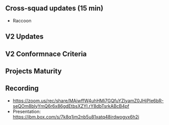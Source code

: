 ## Cross-squad updates (15 min)

- Raccoon

## V2 Updates

## V2 Conformnace Criteria

## Projects Maturity

## Recording
- https://zoom.us/rec/share/MAiwffW4uhHMi7GQfuYZlyamZ0JHjPIe6bR-seQOm8bIyYmQ6r6x86gdEtbsXZYl.rY8dbTsrkABcB4pf
- Presentation: https://ibm.box.com/s/7k8q1jm2nb5u81xatq48irdwogyx6h2i
